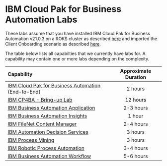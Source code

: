 # IBM Cloud Pak for Business Automation Labs

These labs assume that you have installed IBM Cloud Pak for Business Automation v21.0.3 on a ROKS cluster as described [here](https://github.com/IBM/cp4ba-rapid-deployment) and imported the Client Onboarding scenario as described [here](https://github.com/IBM/cp4ba-client-onboarding-scenario).

The table below lists all capabilties that we currently have labs for. A capability may contain one or more labs depending on the complexity.

| Capability                                             | Approximate Duration |
| :----------------------------------------------------- | :------------------: |
| [IBM Cloud Pak for Business Automation](https://github.com/IBM/cp4ba-labs/tree/main/IBM%20Cloud%20Pak%20for%20Business%20Automation%20(End-to-End)) (End-to-End) |       2 hours        |
| [IBM CP4BA - Bring-up Lab](https://github.com/IBM/cp4ba-labs/tree/main/Bring-up) | 12 hours |
| [IBM Business Automation Application](https://github.com/IBM/cp4ba-labs/tree/main/Business%20Automation%20Application)                |      2-3 hours       |
| [IBM Business Automation Insights](https://github.com/IBM/cp4ba-labs/tree/main/Business%20Automation%20Insights)                   |        1 hour        |
| [IBM FileNet Content Manager](https://github.com/IBM/cp4ba-labs/tree/main/Content)                        |      2-4 hours       |
| [IBM Automation Decision Services](https://github.com/IBM/cp4ba-labs/tree/main/Decisions)                   |       3 hours        |
| [IBM Process Mining](https://github.com/IBM/cp4ba-labs/tree/main/Process%20Mining)                                 |       3 hours        |
| [IBM Robotic Process Automation](https://github.com/IBM/cp4ba-labs/tree/main/Robotic%20Process%20Automation)                     |      3-4 hours       |
| [IBM Business Automation Workflow](https://github.com/IBM/cp4ba-labs/tree/main/Workflow)                   |      5-6 hours       |

